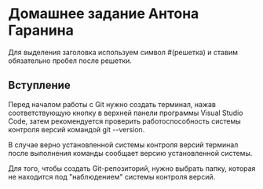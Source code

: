 # Домашнее задание Антона Гаранина
Для выделения заголовка используем символ #(решетка) и ставим обязательно пробел после решетки.

## Вступление

Перед началом работы с Git нужно создать терминал, нажав соответствующую кнопку в верхней панели программы Visual Studio Code, затем рекомендуется проверить работоспособность системы контроля версий командой git --version.

В случае верно установленной системы контроля версий терминал после выполнения команды сообщает версию установленной системы.

Для того, чтобы создать Git-репозиторий, нужно выбрать папку, которая не находится под "наблюдением" системы контроля версий.

